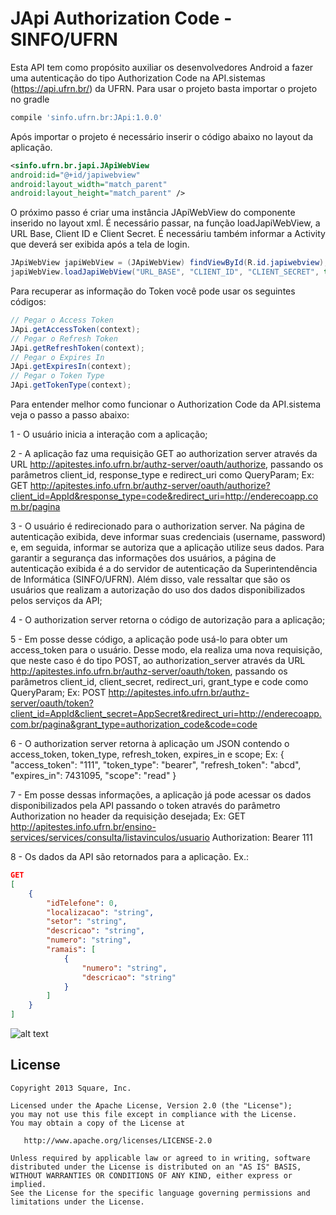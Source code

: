 # JApi Authorization Code - SINFO/UFRN

Esta API tem como propósito auxiliar os desenvolvedores Android a fazer uma autenticação do tipo Authorization Code na API.sistemas (https://api.ufrn.br/) da UFRN. Para usar o projeto basta importar o projeto no gradle
```gradle
compile 'sinfo.ufrn.br:JApi:1.0.0'
```
Após importar o projeto é necessário inserir o código abaixo no layout da aplicação.
```xml
<sinfo.ufrn.br.japi.JApiWebView
android:id="@+id/japiwebview"
android:layout_width="match_parent"
android:layout_height="match_parent" />
```
O próximo passo é criar uma instância JApiWebView do componente inserido no layout xml. É necessário passar, na função loadJapiWebView, a URL Base, Client ID e Client Secret. É necessáriu também informar a Activity que deverá ser exibida após a tela de login. 
```java
JApiWebView japiWebView = (JApiWebView) findViewById(R.id.japiwebview);
japiWebView.loadJapiWebView("URL_BASE", "CLIENT_ID", "CLIENT_SECRET", this, ResultActivity.class);
```
Para recuperar as informação do Token você pode usar os seguintes códigos:
```java
// Pegar o Access Token
JApi.getAccessToken(context);
// Pegar o Refresh Token
JApi.getRefreshToken(context);
// Pegar o Expires In
JApi.getExpiresIn(context);
// Pegar o Token Type 
JApi.getTokenType(context);
```
Para entender melhor como funcionar o Authorization Code da API.sistema veja o passo a passo abaixo:

1 - O usuário inicia a interação com a aplicação;

2 - A aplicação faz uma requisição GET ao authorization server através da URL http://apitestes.info.ufrn.br/authz-server/oauth/authorize, passando os parâmetros client_id, response_type e redirect_uri como QueryParam; 
Ex: GET http://apitestes.info.ufrn.br/authz-server/oauth/authorize?client_id=AppId&response_type=code&redirect_uri=http://enderecoapp.com.br/pagina

3 - O usuário é redirecionado para o authorization server. Na página de autenticação exibida, deve informar suas credenciais (username, password) e, em seguida, informar se autoriza que a aplicação utilize seus dados. Para garantir a segurança das informações dos usuários, a página de autenticação exibida é a do servidor de autenticação da Superintendência de Informática (SINFO/UFRN). Além disso, vale ressaltar que são os usuários que realizam a autorização do uso dos dados disponibilizados pelos serviços da API;

4 - O authorization server retorna o código de autorização para a aplicação;

5 - Em posse desse código, a aplicação pode usá-lo para obter um access_token para o usuário. Desse modo, ela realiza uma nova requisição, que neste caso é do tipo POST, ao authorization_server através da URL http://apitestes.info.ufrn.br/authz-server/oauth/token, passando os parâmetros client_id, client_secret, redirect_uri, grant_type e code como QueryParam;
Ex: POST http://apitestes.info.ufrn.br/authz-server/oauth/token?client_id=AppId&client_secret=AppSecret&redirect_uri=http://enderecoapp.com.br/pagina&grant_type=authorization_code&code=code

6 - O authorization server retorna à aplicação um JSON contendo o access_token, token_type, refresh_token, expires_in e scope;
Ex: { "access_token": "111", "token_type": "bearer", "refresh_token": "abcd", "expires_in": 7431095, "scope": "read" }

7 - Em posse dessas informações, a aplicação já pode acessar os dados disponibilizados pela API passando o token através do parâmetro Authorization no header da requisição desejada;
Ex: GET http://apitestes.info.ufrn.br/ensino-services/services/consulta/listavinculos/usuario
Authorization: Bearer 111

8 - Os dados da API são retornados para a aplicação.
Ex.:
```json
GET 
[
	{
		"idTelefone": 0,
		"localizacao": "string",
		"setor": "string",
		"descricao": "string",
		"numero": "string",
		"ramais": [
			{
				"numero": "string",
				"descricao": "string"
			}
		]
	}
]
```
![alt text](https://api.ufrn.br/images/authorization_code_ufrn.png)

## License

```
Copyright 2013 Square, Inc.

Licensed under the Apache License, Version 2.0 (the "License");
you may not use this file except in compliance with the License.
You may obtain a copy of the License at

   http://www.apache.org/licenses/LICENSE-2.0

Unless required by applicable law or agreed to in writing, software
distributed under the License is distributed on an "AS IS" BASIS,
WITHOUT WARRANTIES OR CONDITIONS OF ANY KIND, either express or implied.
See the License for the specific language governing permissions and
limitations under the License.
